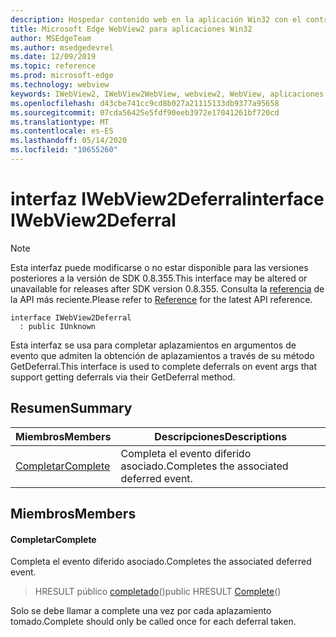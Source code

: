```yaml
---
description: Hospedar contenido web en la aplicación Win32 con el control Microsoft Edge WebView2
title: Microsoft Edge WebView2 para aplicaciones Win32
author: MSEdgeTeam
ms.author: msedgedevrel
ms.date: 12/09/2019
ms.topic: reference
ms.prod: microsoft-edge
ms.technology: webview
keywords: IWebView2, IWebView2WebView, webview2, WebView, aplicaciones Win32, Win32, Edge
ms.openlocfilehash: d43cbe741cc9cd8b027a21115133db9377a95658
ms.sourcegitcommit: 07cda56425e5fdf90eeb3972e17041261bf720cd
ms.translationtype: MT
ms.contentlocale: es-ES
ms.lasthandoff: 05/14/2020
ms.locfileid: "10655260"
---
```

# <span data-ttu-id="e90b4-104">interfaz IWebView2Deferral</span><span class="sxs-lookup"><span data-stu-id="e90b4-104">interface IWebView2Deferral</span></span> 

> [!NOTE]
> <span data-ttu-id="e90b4-105">Esta interfaz puede modificarse o no estar disponible para las versiones posteriores a la versión de SDK 0.8.355.</span><span class="sxs-lookup"><span data-stu-id="e90b4-105">This interface may be altered or unavailable for releases after SDK version 0.8.355.</span></span> <span data-ttu-id="e90b4-106">Consulta la [referencia](../../../webview2-api-reference.md) de la API más reciente.</span><span class="sxs-lookup"><span data-stu-id="e90b4-106">Please refer to [Reference](../../../webview2-api-reference.md) for the latest API reference.</span></span>

```
interface IWebView2Deferral
  : public IUnknown
```

<span data-ttu-id="e90b4-107">Esta interfaz se usa para completar aplazamientos en argumentos de evento que admiten la obtención de aplazamientos a través de su método GetDeferral.</span><span class="sxs-lookup"><span data-stu-id="e90b4-107">This interface is used to complete deferrals on event args that support getting deferrals via their GetDeferral method.</span></span>

## <span data-ttu-id="e90b4-108">Resumen</span><span class="sxs-lookup"><span data-stu-id="e90b4-108">Summary</span></span>

 <span data-ttu-id="e90b4-109">Miembros</span><span class="sxs-lookup"><span data-stu-id="e90b4-109">Members</span></span>                        | <span data-ttu-id="e90b4-110">Descripciones</span><span class="sxs-lookup"><span data-stu-id="e90b4-110">Descriptions</span></span>
--------------------------------|---------------------------------------------
[<span data-ttu-id="e90b4-111">Completar</span><span class="sxs-lookup"><span data-stu-id="e90b4-111">Complete</span></span>](#complete) | <span data-ttu-id="e90b4-112">Completa el evento diferido asociado.</span><span class="sxs-lookup"><span data-stu-id="e90b4-112">Completes the associated deferred event.</span></span>

## <span data-ttu-id="e90b4-113">Miembros</span><span class="sxs-lookup"><span data-stu-id="e90b4-113">Members</span></span>

#### <span data-ttu-id="e90b4-114">Completar</span><span class="sxs-lookup"><span data-stu-id="e90b4-114">Complete</span></span> 

<span data-ttu-id="e90b4-115">Completa el evento diferido asociado.</span><span class="sxs-lookup"><span data-stu-id="e90b4-115">Completes the associated deferred event.</span></span>

> <span data-ttu-id="e90b4-116">HRESULT público [completado](#complete)()</span><span class="sxs-lookup"><span data-stu-id="e90b4-116">public HRESULT [Complete](#complete)()</span></span>

<span data-ttu-id="e90b4-117">Solo se debe llamar a complete una vez por cada aplazamiento tomado.</span><span class="sxs-lookup"><span data-stu-id="e90b4-117">Complete should only be called once for each deferral taken.</span></span>


